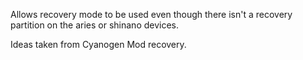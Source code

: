 Allows recovery mode to be used even though there isn't a
recovery partition on the aries or shinano devices.

Ideas taken from Cyanogen Mod recovery.
